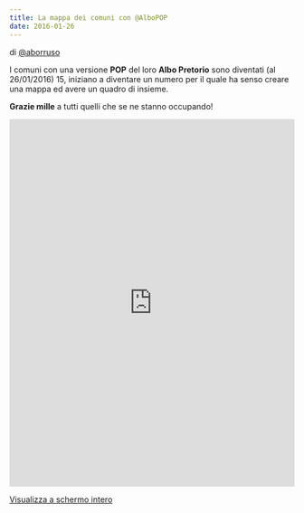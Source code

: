 ```yaml
---
title: La mappa dei comuni con @AlboPOP
date: 2016-01-26
---
```


di [@aborruso](https://twitter.com/aborruso)

I comuni con una versione  **POP** del loro **Albo Pretorio** sono diventati (al 26/01/2016) 15, iniziano a diventare un numero per il quale ha senso creare una mappa ed avere un quadro di insieme.

**Grazie mille** a tutti quelli che se ne stanno occupando!

<iframe width="100%" height="650px" frameBorder="0" src="http://umap.openstreetmap.fr/it/map/albo-pop_64767?scaleControl=false&miniMap=false&scrollWheelZoom=false&zoomControl=true&allowEdit=false&moreControl=true&datalayersControl=true&onLoadPanel=undefined&captionBar=false"></iframe><p><a href="http://umap.openstreetmap.fr/it/map/albo-pop_64767">Visualizza a schermo intero</a></p>